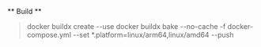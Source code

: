 ** Build **

> docker buildx create --use
> docker buildx bake --no-cache -f docker-compose.yml --set *.platform=linux/arm64,linux/amd64 --push